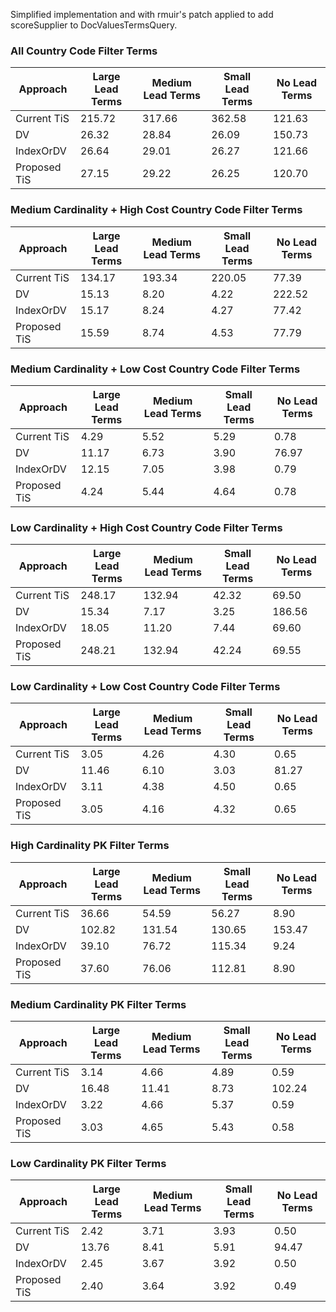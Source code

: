 Simplified implementation and with rmuir's patch applied to add scoreSupplier to DocValuesTermsQuery.

### All Country Code Filter Terms
| Approach     | Large Lead Terms | Medium Lead Terms | Small Lead Terms | No Lead Terms |
|--------------|------------------|-------------------|------------------|---------------|
| Current TiS  | 215.72           | 317.66            | 362.58           | 121.63        |
| DV           | 26.32            | 28.84             | 26.09            | 150.73        |
| IndexOrDV    | 26.64            | 29.01             | 26.27            | 121.66        |
| Proposed TiS | 27.15            | 29.22             | 26.25            | 120.70        |

### Medium Cardinality + High Cost Country Code Filter Terms
| Approach     | Large Lead Terms | Medium Lead Terms | Small Lead Terms | No Lead Terms |
|--------------|------------------|-------------------|------------------|---------------|
| Current TiS  | 134.17           | 193.34            | 220.05           | 77.39         |
| DV           | 15.13            | 8.20              | 4.22             | 222.52        |
| IndexOrDV    | 15.17            | 8.24              | 4.27             | 77.42         |
| Proposed TiS | 15.59            | 8.74              | 4.53             | 77.79         |

### Medium Cardinality + Low Cost Country Code Filter Terms
| Approach     | Large Lead Terms | Medium Lead Terms | Small Lead Terms | No Lead Terms |
|--------------|------------------|-------------------|------------------|---------------|
| Current TiS  | 4.29             | 5.52              | 5.29             | 0.78          |
| DV           | 11.17            | 6.73              | 3.90             | 76.97         |
| IndexOrDV    | 12.15            | 7.05              | 3.98             | 0.79          |
| Proposed TiS | 4.24             | 5.44              | 4.64             | 0.78          |

### Low Cardinality + High Cost Country Code Filter Terms
| Approach     | Large Lead Terms | Medium Lead Terms | Small Lead Terms | No Lead Terms |
|--------------|------------------|-------------------|------------------|---------------|
| Current TiS  | 248.17           | 132.94            | 42.32            | 69.50         |
| DV           | 15.34            | 7.17              | 3.25             | 186.56        |
| IndexOrDV    | 18.05            | 11.20             | 7.44             | 69.60         |
| Proposed TiS | 248.21           | 132.94            | 42.24            | 69.55         |

### Low Cardinality + Low Cost Country Code Filter Terms
| Approach     | Large Lead Terms | Medium Lead Terms | Small Lead Terms | No Lead Terms |
|--------------|------------------|-------------------|------------------|---------------|
| Current TiS  | 3.05             | 4.26              | 4.30             | 0.65          |
| DV           | 11.46            | 6.10              | 3.03             | 81.27         |
| IndexOrDV    | 3.11             | 4.38              | 4.50             | 0.65          |
| Proposed TiS | 3.05             | 4.16              | 4.32             | 0.65          |

### High Cardinality PK Filter Terms
| Approach     | Large Lead Terms | Medium Lead Terms | Small Lead Terms | No Lead Terms |
|--------------|------------------|-------------------|------------------|---------------|
| Current TiS  | 36.66            | 54.59             | 56.27            | 8.90          |
| DV           | 102.82           | 131.54            | 130.65           | 153.47        |
| IndexOrDV    | 39.10            | 76.72             | 115.34           | 9.24          |
| Proposed TiS | 37.60            | 76.06             | 112.81           | 8.90          |

### Medium Cardinality PK Filter Terms
| Approach     | Large Lead Terms | Medium Lead Terms | Small Lead Terms | No Lead Terms |
|--------------|------------------|-------------------|------------------|---------------|
| Current TiS  | 3.14             | 4.66              | 4.89             | 0.59          |
| DV           | 16.48            | 11.41             | 8.73             | 102.24        |
| IndexOrDV    | 3.22             | 4.66              | 5.37             | 0.59          |
| Proposed TiS | 3.03             | 4.65              | 5.43             | 0.58          |

### Low Cardinality PK Filter Terms
| Approach     | Large Lead Terms | Medium Lead Terms | Small Lead Terms | No Lead Terms |
|--------------|------------------|-------------------|------------------|---------------|
| Current TiS  | 2.42             | 3.71              | 3.93             | 0.50          |
| DV           | 13.76            | 8.41              | 5.91             | 94.47         |
| IndexOrDV    | 2.45             | 3.67              | 3.92             | 0.50          |
| Proposed TiS | 2.40             | 3.64              | 3.92             | 0.49          |
